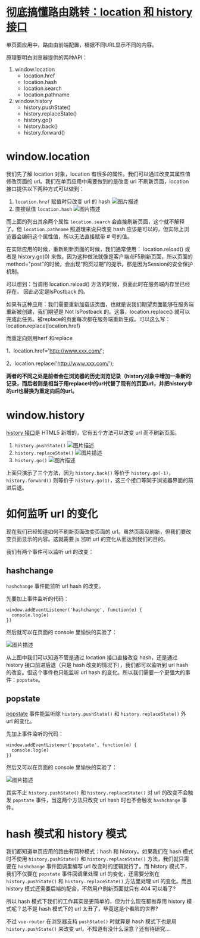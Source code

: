 # [彻底搞懂路由跳转：location 和 history 接口](https://segmentfault.com/a/1190000014120456)

单页面应用中，路由由前端配置，根据不同URL显示不同的内容。

原理要明白浏览器提供的两种API：

1. window.location
   - location.href
   - location.hash
   - location.search
   - location.pathname
2. window.history
   - history.pushState()
   - history.replaceState()
   - history.go()
   - history.back()
   - history.forward()



# window.location

我们先了解 location 对象，location 有很多的属性。我们可以通过改变其属性值修改页面的 url。我们在单页应用中需要做到的是改变 url 不刷新页面，location 接口提供以下两种方式可以做到：

1. `location.href` 赋值时只改变 url 的 hash
   ![图片描述](https://segmentfault.com/img/bV7pcG?w=968&h=378)
2. 直接赋值 `location.hash`
   ![图片描述](https://segmentfault.com/img/bV7pc1?w=944&h=440)

而上面的列出其余两个属性 `location.search` 会直接刷新页面，这个就不解释了。但 `location.pathname` 照道理来说只改变 hash 应该是可以的，但实际上浏览器会编码这个属性值，所以无法直接赋带 # 号的值。



在实际应用的时候，重新刷新页面的时候，我们通常使用： location.reload() 或者是 history.go(0) 来做。因为这种做法就像是客户端点F5刷新页面，所以页面的method="post"的时候，会出现“网页过期”的提示。那是因为Session的安全保护机制。

可以想到：当调用 location.reload() 方法的时候，页面此时在服务端内存里已经存在， 因此必定是IsPostback 的。

  如果有这种应用：我们需要重新加载该页面，也就是说我们期望页面能够在服务端重新被创建，我们期望是 Not IsPostback 的。这事，location.replace() 就可以完成此任务。被replace的页面每次都在服务端重新生成。可以这么写：location.replace(location.href)

而重定向则用herf 和replace 

1、location.href='http://www.xxx.com/';

2、location.replace('http://www.xxx.com/');

**两者的不同之处是前者会在浏览器的历史浏览记录（history对象中增加一条新的记录，而后者则是相当于用replace中的url代替了现有的页面url，并把history中的url也替换为重定向后的url。**

# window.history

[history 接口](https://developer.mozilla.org/zh-CN/docs/Web/API/History)是 HTML5 新增的，它有五个方法可以改变 url 而不刷新页面。

1. `history.pushState()`
   ![图片描述](https://segmentfault.com/img/bV7pg8?w=936&h=434)
2. `history.replaceState()`
   ![图片描述](https://segmentfault.com/img/bV7phf?w=950&h=478)
3. `history.go()`
   ![图片描述](https://segmentfault.com/img/bV7phg?w=854&h=578)

上面只演示了三个方法，因为 `history.back()` 等价于 `history.go(-1)`，`history.forward()` 则等价于 `history.go(1)`，这三个接口等同于浏览器界面的前进后退。

# 如何监听 url 的变化

现在我们已经知道如何不刷新页面改变页面的 url。虽然页面没刷新，但我们要改变页面显示的内容。这就需要 js 监听 url 的变化从而达到我们的目的。

我们有两个事件可以监听 url 的改变：

## hashchange

`hashchange` 事件能监听 url hash 的改变。

先要加上事件监听的代码：

```
window.addEventListener('hashchange', function(e) {
  console.log(e)
})
```

然后就可以在页面的 console 里愉快的实验了：

![图片描述](https://segmentfault.com/img/bV7plH?w=970&h=974)

从上图中我们可以知道不管是通过 location 接口直接改变 hash，还是通过 history 接口前进后退（只是 hash 改变的情况下），我们都可以监听到 url hash 的改变。但这个事件也只能监听 url hash 的变化。所以我们需要一个更强大的事件：`popstate`。

## popstate

[popstate](https://developer.mozilla.org/zh-CN/docs/Web/Events/popstate) 事件能监听除 `history.pushState()` 和 `history.replaceState()` 外 url 的变化。

先加上事件监听的代码：

```
window.addEventListener('popstate', function(e) {
  console.log(e)
})
```

然后又可以在页面的 console 里愉快的实验了：

![图片描述](https://segmentfault.com/img/bV7pow?w=970&h=750)

其实不止 `history.pushState()` 和 `history.replaceState()` 对 url 的改变不会触发 `popstate` 事件，当这两个方法只改变 url hash 时也不会触发 `hashchange` 事件。

# hash 模式和 history 模式

我们都知道单页应用的路由有两种模式：hash 和 history。如果我们在 hash 模式时不使用 `history.pushState()` 和 `history.replaceState()` 方法，我们就只需要在 `hashchange` 事件回调里编写 url 改变时的逻辑就行了。而 history 模式下，我们不仅要在 `popstate` 事件回调里处理 url 的变化，还需要分别在 `history.pushState()` 和 `history.replaceState()` 方法里处理 url 的变化。而且 history 模式还需要后端的配合，不然用户刷新页面就只有 404 可以看了?

所以 hash 模式下我们的工作其实是更简单的，但为什么现在都推荐用 history 模式呢？总不是 hash 模式下的 url 太丑了，毕竟这是个看脸的世界?

不过 `vue-router` 在浏览器支持 `pushState()` 时就算是 hash 模式下也是用 `history.pushState()` 来改变 url，不知道有没什么深意？还有待研究...